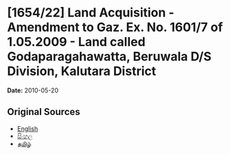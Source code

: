 # [1654/22] Land Acquisition - Amendment to Gaz. Ex. No. 1601/7 of 1.05.2009 - Land called Godaparagahawatta, Beruwala D/S Division, Kalutara District

**Date:** 2010-05-20

## Original Sources

- [English](https://documents.gov.lk/view/extra-gazettes/2010/5/1654-22_E.pdf)
- [සිංහල](https://documents.gov.lk/view/extra-gazettes/2010/5/1654-22_S.pdf)
- [தமிழ்](https://documents.gov.lk/view/extra-gazettes/2010/5/1654-22_T.pdf)
